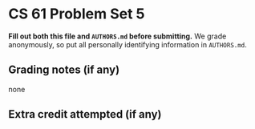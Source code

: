 CS 61 Problem Set 5
===================

**Fill out both this file and `AUTHORS.md` before submitting.** We grade
anonymously, so put all personally identifying information in `AUTHORS.md`.

Grading notes (if any)
----------------------
none


Extra credit attempted (if any)
-------------------------------
